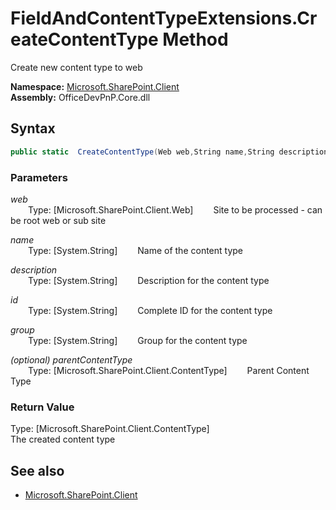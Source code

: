 # FieldAndContentTypeExtensions.CreateContentType Method  
Create new content type to web  

**Namespace:** [Microsoft.SharePoint.Client](Microsoft.SharePoint.Client.md)  
**Assembly:** OfficeDevPnP.Core.dll  
## Syntax
```C#
public static  CreateContentType(Web web,String name,String description,String id,String group,ContentType parentContentType)
```
### Parameters
*web*  
&emsp;&emsp;Type: [Microsoft.SharePoint.Client.Web] 
&emsp;&emsp;Site to be processed - can be root web or sub site  
  
*name*  
&emsp;&emsp;Type: [System.String] 
&emsp;&emsp;Name of the content type  
  
*description*  
&emsp;&emsp;Type: [System.String] 
&emsp;&emsp;Description for the content type  
  
*id*  
&emsp;&emsp;Type: [System.String] 
&emsp;&emsp;Complete ID for the content type  
  
*group*  
&emsp;&emsp;Type: [System.String] 
&emsp;&emsp;Group for the content type  
  
*(optional) parentContentType*  
&emsp;&emsp;Type: [Microsoft.SharePoint.Client.ContentType] 
&emsp;&emsp;Parent Content Type  
  
### Return Value
Type: [Microsoft.SharePoint.Client.ContentType]  
The created content type

## See also
- [Microsoft.SharePoint.Client](Microsoft.SharePoint.Client.md)
